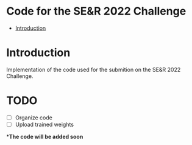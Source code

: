 # Code for the SE&R 2022 Challenge

- [Introduction](#Introduction)

# Introduction

Implementation of the code used for the submition on the SE&R 2022 Challenge.

# TODO

- [ ] Organize code 
- [ ] Upload trained weights

***The code will be added soon**
